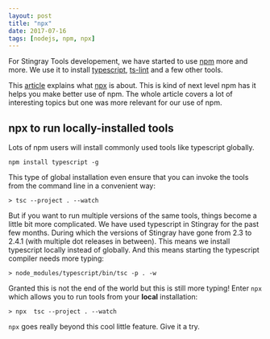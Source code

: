 ```yaml
---
layout: post
title: "npx"
date: 2017-07-16
tags: [nodejs, npm, npx]
---
```


For Stingray Tools developement, we have started to use [npm](https://www.npmjs.com/) more and more. We use it to install [typescript](https://www.typescriptlang.org/), [ts-lint](https://palantir.github.io/tslint/) and a few other tools.

This [article](https://medium.com/@maybekatz/introducing-npx-an-npm-package-runner-55f7d4bd282b) explains what [npx](https://www.npmjs.com/package/npx) is about. This is kind of next level npm has it helps you make better use of npm. The whole article covers a lot of interesting topics but one was more relevant for our use of npm.

## npx to run locally-installed tools

Lots of npm users will install commonly used tools like typescript globally.

```
npm install typescript -g
```

This type of global installation even ensure that you can invoke the tools from the command line in a convenient way:

```
> tsc --project . --watch
```

But if you want to run multiple versions of the same tools, things become a little bit more complicated. We have used typescript in Stingray for the past few months. During which the versions of Stingray have gone from 2.3 to 2.4.1 (with multiple dot releases in between). This means we install typescript locally instead of globally. And this means starting the typescript compiler needs more typing:

```
> node_modules/typescript/bin/tsc -p . -w 
```

Granted this is not the end of the world but this is still more typing! Enter `npx` which allows you to run tools from your **local** installation:

```
> npx  tsc --project . --watch
```

`npx` goes really beyond this cool little feature. Give it a try.

